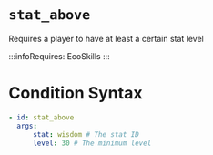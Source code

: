 # `stat_above`

Requires a player to have at least a certain stat level

:::infoRequires:
EcoSkills
:::

# Condition Syntax

```yaml
- id: stat_above
  args:
      stat: wisdom # The stat ID
      level: 30 # The minimum level
```
